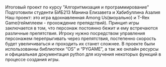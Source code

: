 Итоговый проект по курсу "Алгоритмизация и программирование" 
Подготовили студенти БИБ213 Манина Елизавета и Хабибуллина Азалия
Наш проект: это игра вдохнавленная Among Us(визуально) и T-Rex Game(геймплеем - прохождение препядствий). Принцип игры заключается в том, что персонаж постоянно бежит и ему встречаются различные препятствия. Игроку нужно посредством управления персонажем перепрыгивать через препятствия, постепенно скорость будет увеличиваться и проходить их станет сложнее.
В проекте были использованны библиотеки “OS” и “PYGAME”, а так же онлайн ресурсы и официальная документация python для изучения некоторых функций в процессе создания игры.
